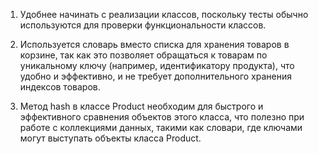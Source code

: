 
1. Удобнее начинать с реализации классов, поскольку тесты обычно используются для проверки функциональности классов.


2. Используется словарь вместо списка для хранения товаров в корзине, так как это позволяет обращаться к товарам по уникальному ключу (например, идентификатору продукта), что удобно и эффективно, и не требует дополнительного хранения индексов товаров.


3. Метод hash в классе Product необходим для быстрого и эффективного сравнения объектов этого класса, что полезно при работе с коллекциями данных, такими как словари, где ключами могут выступать объекты класса Product.